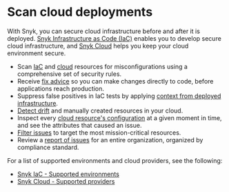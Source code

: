 # Scan cloud deployments

With Snyk, you can secure cloud infrastructure before and after it is deployed. [Snyk Infrastructure as Code (IaC)](snyk-infrastructure-as-code/) enables you to develop secure cloud infrastructure, and [Snyk Cloud](snyk-cloud/) helps you keep your cloud environment secure.

* Scan [IaC](snyk-infrastructure-as-code/) and [cloud](snyk-cloud/) resources for misconfigurations using a comprehensive set of security rules.
* Receive [fix advice](snyk-infrastructure-as-code/getting-started-snyk-iac.md) so you can make changes directly to code, before applications reach production.
* Suppress false positives in IaC tests by applying [context from deployed infrastructure](snyk-infrastructure-as-code/integrated-infrastructure-as-code/adding-cloud-context-to-your-iac-test.md).
* [Detect drift](snyk-infrastructure-as-code/detect-drift-and-manually-created-resources/) and manually created resources in your cloud.
* Inspect every [cloud resource's configuration](snyk-cloud/snyk-cloud-issues/view-cloud-issues-in-the-snyk-web-ui.md) at a given moment in time, and see the attributes that caused an issue.
* [Filter issues](snyk-cloud/snyk-cloud-issues/) to target the most mission-critical resources.
* Review a [report of issues](../manage-issues/snyk-reports/reporting-beta-2022/available-snyk-reports.md#cloud-compliance-issues-report) for an entire organization, organized by compliance standard.

For a list of supported environments and cloud providers, see the following:

* [Snyk IaC - Supported environments](snyk-infrastructure-as-code/snyk-iac-supported-environments.md)
* [Snyk Cloud - Supported providers](snyk-cloud/snyk-cloud-supported-providers.md)

